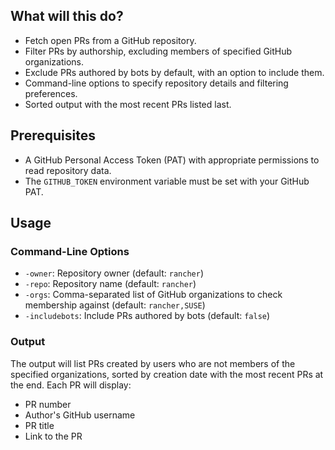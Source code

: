 ## What will this do?

- Fetch open PRs from a GitHub repository.
- Filter PRs by authorship, excluding members of specified GitHub organizations.
- Exclude PRs authored by bots by default, with an option to include them.
- Command-line options to specify repository details and filtering preferences.
- Sorted output with the most recent PRs listed last.

## Prerequisites

- A GitHub Personal Access Token (PAT) with appropriate permissions to read repository data.
- The `GITHUB_TOKEN` environment variable must be set with your GitHub PAT.

## Usage

### Command-Line Options

- `-owner`: Repository owner (default: `rancher`)
- `-repo`: Repository name (default: `rancher`)
- `-orgs`: Comma-separated list of GitHub organizations to check membership against (default: `rancher,SUSE`)
- `-includebots`: Include PRs authored by bots (default: `false`)

### Output

The output will list PRs created by users who are not members of the specified organizations, sorted by creation date with the most recent PRs at the end. Each PR will display:

- PR number
- Author's GitHub username
- PR title
- Link to the PR


